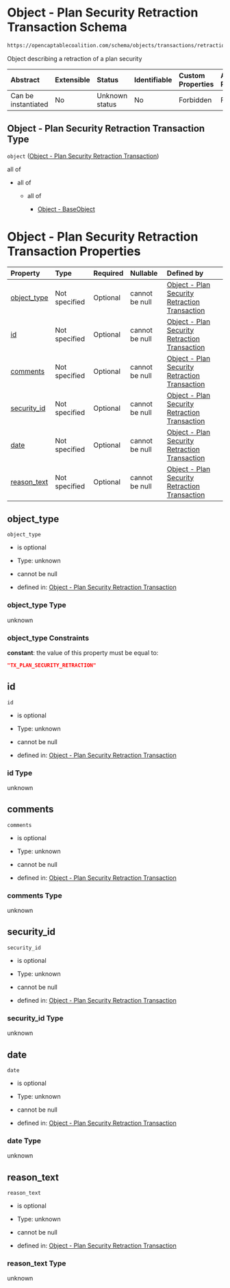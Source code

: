 # Object - Plan Security Retraction Transaction Schema

```txt
https://opencaptablecoalition.com/schema/objects/transactions/retraction/plan_security_retraction
```

Object describing a retraction of a plan security

| Abstract            | Extensible | Status         | Identifiable | Custom Properties | Additional Properties | Access Restrictions | Defined In                                                                                                                                   |
| :------------------ | :--------- | :------------- | :----------- | :---------------- | :-------------------- | :------------------ | :------------------------------------------------------------------------------------------------------------------------------------------- |
| Can be instantiated | No         | Unknown status | No           | Forbidden         | Forbidden             | none                | [PlanSecurityRetraction.schema.json](../../schema/objects/transactions/retraction/PlanSecurityRetraction.schema.json "open original schema") |

## Object - Plan Security Retraction Transaction Type

`object` ([Object - Plan Security Retraction Transaction](plansecurityretraction.md))

all of

*   all of

    *   all of

        *   [Object - BaseObject](basetransaction-allof-object---baseobject.md "check type definition")

# Object - Plan Security Retraction Transaction Properties

| Property                    | Type          | Required | Nullable       | Defined by                                                                                                                                                                                                                    |
| :-------------------------- | :------------ | :------- | :------------- | :---------------------------------------------------------------------------------------------------------------------------------------------------------------------------------------------------------------------------- |
| [object_type](#object_type) | Not specified | Optional | cannot be null | [Object - Plan Security Retraction Transaction](plansecurityretraction-properties-object_type.md "https://opencaptablecoalition.com/schema/objects/transactions/retraction/plan_security_retraction#/properties/object_type") |
| [id](#id)                   | Not specified | Optional | cannot be null | [Object - Plan Security Retraction Transaction](plansecurityretraction-properties-id.md "https://opencaptablecoalition.com/schema/objects/transactions/retraction/plan_security_retraction#/properties/id")                   |
| [comments](#comments)       | Not specified | Optional | cannot be null | [Object - Plan Security Retraction Transaction](plansecurityretraction-properties-comments.md "https://opencaptablecoalition.com/schema/objects/transactions/retraction/plan_security_retraction#/properties/comments")       |
| [security_id](#security_id) | Not specified | Optional | cannot be null | [Object - Plan Security Retraction Transaction](plansecurityretraction-properties-security_id.md "https://opencaptablecoalition.com/schema/objects/transactions/retraction/plan_security_retraction#/properties/security_id") |
| [date](#date)               | Not specified | Optional | cannot be null | [Object - Plan Security Retraction Transaction](plansecurityretraction-properties-date.md "https://opencaptablecoalition.com/schema/objects/transactions/retraction/plan_security_retraction#/properties/date")               |
| [reason_text](#reason_text) | Not specified | Optional | cannot be null | [Object - Plan Security Retraction Transaction](plansecurityretraction-properties-reason_text.md "https://opencaptablecoalition.com/schema/objects/transactions/retraction/plan_security_retraction#/properties/reason_text") |

## object_type



`object_type`

*   is optional

*   Type: unknown

*   cannot be null

*   defined in: [Object - Plan Security Retraction Transaction](plansecurityretraction-properties-object_type.md "https://opencaptablecoalition.com/schema/objects/transactions/retraction/plan_security_retraction#/properties/object_type")

### object_type Type

unknown

### object_type Constraints

**constant**: the value of this property must be equal to:

```json
"TX_PLAN_SECURITY_RETRACTION"
```

## id



`id`

*   is optional

*   Type: unknown

*   cannot be null

*   defined in: [Object - Plan Security Retraction Transaction](plansecurityretraction-properties-id.md "https://opencaptablecoalition.com/schema/objects/transactions/retraction/plan_security_retraction#/properties/id")

### id Type

unknown

## comments



`comments`

*   is optional

*   Type: unknown

*   cannot be null

*   defined in: [Object - Plan Security Retraction Transaction](plansecurityretraction-properties-comments.md "https://opencaptablecoalition.com/schema/objects/transactions/retraction/plan_security_retraction#/properties/comments")

### comments Type

unknown

## security_id



`security_id`

*   is optional

*   Type: unknown

*   cannot be null

*   defined in: [Object - Plan Security Retraction Transaction](plansecurityretraction-properties-security_id.md "https://opencaptablecoalition.com/schema/objects/transactions/retraction/plan_security_retraction#/properties/security_id")

### security_id Type

unknown

## date



`date`

*   is optional

*   Type: unknown

*   cannot be null

*   defined in: [Object - Plan Security Retraction Transaction](plansecurityretraction-properties-date.md "https://opencaptablecoalition.com/schema/objects/transactions/retraction/plan_security_retraction#/properties/date")

### date Type

unknown

## reason_text



`reason_text`

*   is optional

*   Type: unknown

*   cannot be null

*   defined in: [Object - Plan Security Retraction Transaction](plansecurityretraction-properties-reason_text.md "https://opencaptablecoalition.com/schema/objects/transactions/retraction/plan_security_retraction#/properties/reason_text")

### reason_text Type

unknown
